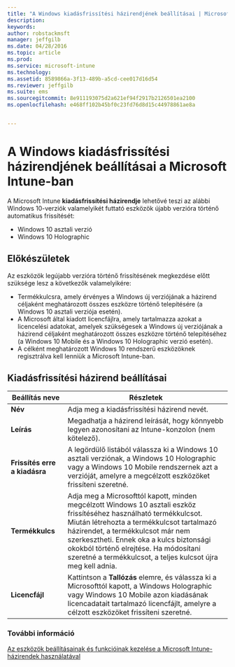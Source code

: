 ```yaml
---
title: "A Windows kiadásfrissítési házirendjének beállításai | Microsoft Intune"
description: 
keywords: 
author: robstackmsft
manager: jeffgilb
ms.date: 04/28/2016
ms.topic: article
ms.prod: 
ms.service: microsoft-intune
ms.technology: 
ms.assetid: 8589866a-3f13-489b-a5cd-cee017d16d54
ms.reviewer: jeffgilb
ms.suite: ems
ms.sourcegitcommit: 8e911193075d2a621ef94f2917b2126501ea2100
ms.openlocfilehash: e468ff102b45bf0c23fd76d8d15c44978861ae8a


---
```


# A Windows kiadásfrissítési házirendjének beállításai a Microsoft Intune-ban
A Microsoft Intune **kiadásfrissítési házirendje** lehetővé teszi az alábbi Windows 10-verziók valamelyikét futtató eszközök újabb verzióra történő automatikus frissítését:
* Windows 10 asztali verzió
* Windows 10 Holographic

## Előkészületek
Az eszközök legújabb verzióra történő frissítésének megkezdése előtt szüksége lesz a következők valamelyikére:
* Termékkulcsra, amely érvényes a Windows új verziójának a házirend céljaként meghatározott összes eszközre történő telepítésére (a Windows 10 asztali verziója esetén).
* A Microsoft által kiadott licencfájlra, amely tartalmazza azokat a licencelési adatokat, amelyek szükségesek a Windows új verziójának a házirend céljaként meghatározott összes eszközre történő telepítéséhez (a Windows 10 Mobile és a Windows 10 Holographic verzió esetén).
* A célként meghatározott Windows 10 rendszerű eszközöknek regisztrálva kell lenniük a Microsoft Intune-ban.

## Kiadásfrissítési házirend beállításai

|Beállítás neve|Részletek|
|-|-|
|**Név**|Adja meg a kiadásfrissítési házirend nevét.|
|**Leírás**|Megadhatja a házirend leírását, hogy könnyebb legyen azonosítani az Intune-konzolon (nem kötelező).
|**Frissítés erre a kiadásra**|A legördülő listából válassza ki a Windows 10 asztali verziónak, a Windows 10 Holographic vagy a Windows 10 Mobile rendszernek azt a verzióját, amelyre a megcélzott eszközöket frissíteni szeretné.
|**Termékkulcs**|Adja meg a Microsofttól kapott, minden megcélzott Windows 10 asztali eszköz frissítéséhez használható termékkulcsot.<br>Miután létrehozta a termékkulcsot tartalmazó házirendet, a termékkulcsot már nem szerkesztheti. Ennek oka a kulcs biztonsági okokból történő elrejtése. Ha módosítani szeretné a termékkulcsot, a teljes kulcsot újra meg kell adnia.
|**Licencfájl**|Kattintson a **Tallózás** elemre, és válassza ki a Microsofttól kapott, a Windows Holographic vagy Windows 10 Mobile azon kiadásának licencadatait tartalmazó licencfájlt, amelyre a célzott eszközöket frissíteni szeretné.

### További információ
[Az eszközök beállításainak és funkcióinak kezelése a Microsoft Intune-házirendek használatával](manage-settings-and-features-on-your-devices-with-microsoft-intune-policies.md)


<!--HONumber=Jun16_HO4-->


